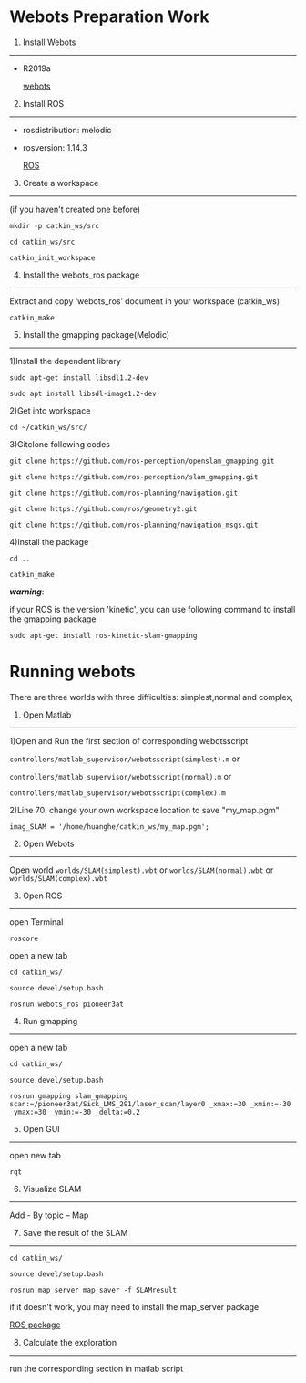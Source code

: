 
Webots Preparation Work
====  

1) Install Webots
________

 * R2019a

    [webots](https://cyberbotics.com/)


2) Install ROS 
________

 * rosdistribution: melodic
 * rosversion: 1.14.3

    [ROS](http://wiki.ros.org/ROS/Installation) 

3) Create a workspace
________
  (if you haven't created one before)


 ```mkdir -p catkin_ws/src  ```
 
 ```cd catkin_ws/src  ```
 
 ```catkin_init_workspace ```

4) Install the webots_ros package
________

Extract and copy ‘webots_ros’ document in your workspace (catkin_ws)

 ```catkin_make ```
 
 
5) Install the gmapping package(Melodic)
________

1)Install the dependent library

```sudo apt-get install libsdl1.2-dev```

```sudo apt install libsdl-image1.2-dev```

2)Get into workspace

```cd ~/catkin_ws/src/```

3)Gitclone following codes

```git clone https://github.com/ros-perception/openslam_gmapping.git```

```git clone https://github.com/ros-perception/slam_gmapping.git```

```git clone https://github.com/ros-planning/navigation.git```

```git clone https://github.com/ros/geometry2.git```

```git clone https://github.com/ros-planning/navigation_msgs.git```

4)Install the package

```cd ..```

```catkin_make```




___warning___:

if your ROS is the version 'kinetic', you can use following command to install the gmapping package

```sudo apt-get install ros-kinetic-slam-gmapping```








Running  webots
======
There are three worlds with three difficulties: simplest,normal and complex,


1) Open Matlab 
________
1)Open and Run the first section of corresponding webotsscript

```controllers/matlab_supervisor/webotsscript(simplest).m``` or 

```controllers/matlab_supervisor/webotsscript(normal).m```    or

```controllers/matlab_supervisor/webotsscript(complex).m```



2)Line 70: change your own workspace location to save "my_map.pgm"

```imag_SLAM = '/home/huanghe/catkin_ws/my_map.pgm';```

2) Open  Webots
________
 Open world ```worlds/SLAM(simplest).wbt``` or ```worlds/SLAM(normal).wbt``` or  ```worlds/SLAM(complex).wbt```

3) Open ROS
________

open Terminal

```roscore```

open a new tab

```cd catkin_ws/```

```source devel/setup.bash```

```rosrun webots_ros pioneer3at```

4) Run gmapping
________

open a new tab 

```cd catkin_ws/```

```source devel/setup.bash```

```rosrun gmapping slam_gmapping scan:=/pioneer3at/Sick_LMS_291/laser_scan/layer0 _xmax:=30 _xmin:=-30 _ymax:=30 _ymin:=-30 _delta:=0.2```

5) Open GUI
________

open new tab

```rqt```

6) Visualize SLAM
________

Add - By topic – Map


7) Save the result of the SLAM
________

```cd catkin_ws/```

```source devel/setup.bash```

```rosrun map_server map_saver -f SLAMresult```

if it doesn't work, you may need to install the map_server package 

[ROS package](http://wiki.ros.org/map_server) 



8) Calculate the exploration
________
run the corresponding section in matlab script





